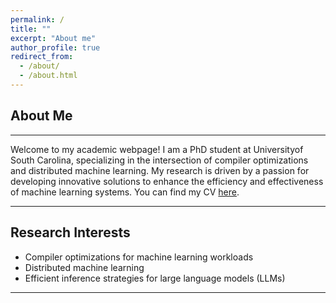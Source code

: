 ```yaml
---
permalink: /
title: ""
excerpt: "About me"
author_profile: true
redirect_from: 
  - /about/
  - /about.html
---
```


## About Me
------
Welcome to my academic webpage! I am a PhD student at Universityof South Carolina, specializing in the intersection of compiler optimizations and distributed machine learning. My research is driven by a passion for developing innovative solutions to enhance the efficiency and effectiveness of machine learning systems. You can find my CV [here](http://rasool-sharifi.github.io/files/RasoolSharifiCV.pdf). 


---

## Research Interests

- Compiler optimizations for machine learning workloads
- Distributed machine learning
- Efficient inference strategies for large language models (LLMs)

---
